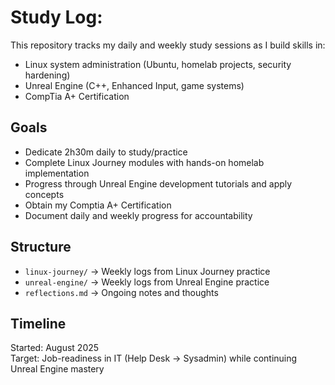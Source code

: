# Study Log: 

This repository tracks my daily and weekly study sessions as I build skills in:
- Linux system administration (Ubuntu, homelab projects, security hardening)
- Unreal Engine (C++, Enhanced Input, game systems)
- CompTia A+ Certification

## Goals
- Dedicate 2h30m daily to study/practice
- Complete Linux Journey modules with hands-on homelab implementation
- Progress through Unreal Engine development tutorials and apply concepts
- Obtain my Comptia A+ Certification
- Document daily and weekly progress for accountability

## Structure
- `linux-journey/` → Weekly logs from Linux Journey practice
- `unreal-engine/` → Weekly logs from Unreal Engine practice
- `reflections.md` → Ongoing notes and thoughts

## Timeline
Started: August 2025  
Target: Job-readiness in IT (Help Desk → Sysadmin) while continuing Unreal Engine mastery
